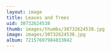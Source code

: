 ```yaml
---
layout: image
title: Leaves and Trees
uid: 30732624538
thumb: images/thumbs/30732624538.jpg
image: images/30732624538.jpg
album: 72157697984833042
---
```


